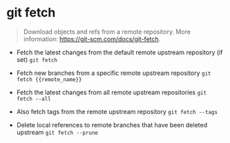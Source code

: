 # git fetch
> Download objects and refs from a remote repository.
> More information: <https://git-scm.com/docs/git-fetch>.

- Fetch the latest changes from the default remote upstream repository (if set)
`git fetch`

- Fetch new branches from a specific remote upstream repository
`git fetch {{remote_name}}`

- Fetch the latest changes from all remote upstream repositories
`git fetch --all`

- Also fetch tags from the remote upstream repository
`git fetch --tags`

- Delete local references to remote branches that have been deleted upstream
`git fetch --prune`
